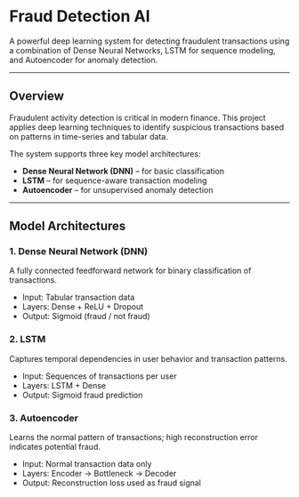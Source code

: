 #  Fraud Detection AI

A powerful deep learning system for detecting fraudulent transactions using a combination of Dense Neural Networks, LSTM for sequence modeling, and Autoencoder for anomaly detection.

---

##  Overview

Fraudulent activity detection is critical in modern finance. This project applies deep learning techniques to identify suspicious transactions based on patterns in time-series and tabular data.

The system supports three key model architectures:

- **Dense Neural Network (DNN)** – for basic classification
- **LSTM** – for sequence-aware transaction modeling
- **Autoencoder** – for unsupervised anomaly detection

---

##  Model Architectures

### 1. Dense Neural Network (DNN)
A fully connected feedforward network for binary classification of transactions.

- Input: Tabular transaction data
- Layers: Dense + ReLU + Dropout
- Output: Sigmoid (fraud / not fraud)

### 2. LSTM
Captures temporal dependencies in user behavior and transaction patterns.

- Input: Sequences of transactions per user
- Layers: LSTM + Dense
- Output: Sigmoid fraud prediction

### 3. Autoencoder
Learns the normal pattern of transactions; high reconstruction error indicates potential fraud.

- Input: Normal transaction data only
- Layers: Encoder → Bottleneck → Decoder
- Output: Reconstruction loss used as fraud signal


